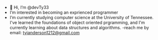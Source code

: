 - 👋 Hi, I’m @devTy33
- I’m interested in becoming an exprienced programmer
- I’m currently studying computer science at the University of Tennessee. I've learned the foundations of object oriented prgramming, 
and I'm currently learning about data structures and algorithms.
-reach me by email: tyjanderson1212@gmail.com

<!---
devTy33/devTy33 is a ✨ special ✨ repository because its `README.md` (this file) appears on your GitHub profile.
You can click the Preview link to take a look at your changes.
--->
